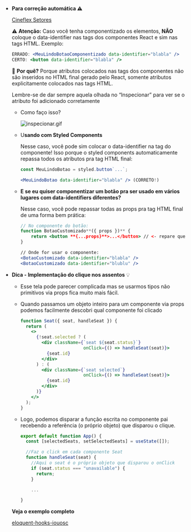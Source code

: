 - **Para correção automática ⚠️**
    
    [Cineflex Setores](https://www.figma.com/file/QAhzbfHCYwrULkFOwllR4R/Cineflex-Setores?node-id=0%3A1&t=mQyqFBz6GKNDSFRq-0)
    
    ⚠️ **Atenção:** Caso você tenha componentizado os elementos, **NÃO** coloque o data-identifier nas tags dos componentes React e sim nas tags HTML. Exemplo:
    
    ```jsx
    ERRADO: <MeuLindoBotaoComponentizado data-identifier="blabla" />
    CERTO: <button data-identifier="blabla" />
    ```
    
    🤔 **Por quê?** Porque atributos colocados nas tags dos componentes não são inseridos no HTML final gerado pelo React, somente atributos explicitamente colocados nas tags HTML.
    
    Lembre-se de dar sempre aquela olhada no “Inspecionar” para ver se o atributo foi adicionado corretamente
    
    - Como faço isso?
        
        ![inspecionar.gif](https://s3-us-west-2.amazonaws.com/secure.notion-static.com/4d744419-a09a-4958-a5c8-96225b045a64/inspecionar.gif)
        
    - U**sando com Styled Components**
        
        Nesse caso, você pode sim colocar o data-identifier na tag do componente! Isso porque o styled components automaticamente repassa todos os atributos pra tag HTML final:
        
        ```jsx
        const MeuLindoBotao = styled.button`...`;
        
        <MeuLindoBotao data-identifier="blabla" /> (CORRETO!)
        ```
        
    - **E se eu quiser componentizar um botão pra ser usado em vários lugares com data-identifiers diferentes?**
        
        Nesse caso, você pode repassar todas as props pra tag HTML final de uma forma bem prática:
        
        ```jsx
        // No componente do botão:
        function BotaoCustomizado**({ props })** {
        	return <button **{...props}**>...</button> // <- repare que estamos passando as props para uma **tag html**
        }
        
        // Onde for usar o componente:
        <BotaoCustomizado data-identifier="blabla" />
        <BotaoCustomizado data-identifier="blublu" />
        ```
        
- **Dica - Implementação do clique nos assentos** 💡
    - Esse tela pode parecer complicada mas se usarmos tipos não primitivos via props fica muito mais fácil.
    - Quando passamos um objeto inteiro para um componente via props podemos facilmente descobri qual componente foi clicado
        
        ```jsx
        function Seat({ seat, handleSeat }) {
          return (
            <>
              {!seat.selected ? (
                <div className={`seat ${seat.status}`} 
        						onClick={() => handleSeat(seat)}>
                  {seat.id}
                </div>
              ) : (
                <div className={`seat selected`} 
        						onClick={() => handleSeat(seat)}>
                  {seat.id}
                </div>
              )}
            </>
          );
        }
        ```
        
    - Logo, podemos disparar a função escrita no componente pai recebendo a referência (o próprio objeto) que disparou o clique.
        
        ```jsx
        export default function App() {
          const [selectedSeats, setSelectedSeats] = useState([]);
        
          //Faz o click em cada componente Seat
          function handleSeat(seat) {
            //Aqui o seat é o próprio objeto que disparou o onClick
            if (seat.status === "unavailable") {
              return;
            }
        
        	...
        
        }
        ```
        
    
    **Veja o exemplo completo**
    
    [eloquent-hooks-iouosc](https://codesandbox.io/s/eloquent-hooks-iouosc?file=/src/App.js)
    

#